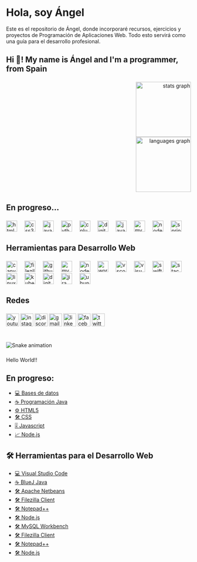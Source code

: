 # Hola, soy Ángel
Este es el repositorio de Ángel, donde incorporaré recursos, ejercicios y proyectos de Programación de Aplicaciones Web.
Todo esto servirá como una guía para el desarrollo profesional.

<h2 align="left">Hi 👋! My name is Ángel and I'm a programmer, from Spain</h2>

###

<div align="right">
  <img src="https://github-readme-stats.vercel.app/api?username=anhub1&hide_title=false&hide_rank=false&show_icons=true&include_all_commits=true&count_private=true&disable_animations=false&theme=dracula&locale=en&hide_border=false" height="150" alt="stats graph" /> <br>
  <img src="https://github-readme-stats.vercel.app/api/top-langs?username=anhub1&locale=en&hide_title=false&layout=compact&card_width=320&langs_count=5&theme=dracula&hide_border=false" height="150" alt="languages graph"  />
</div>

###

<h2 align="left">En progreso...</h2>

###

<div align="left">
  <img src="https://cdn.jsdelivr.net/gh/devicons/devicon/icons/html5/html5-original.svg" height="30" alt="html5 logo"  />
  <img width="12" />
  <img src="https://cdn.jsdelivr.net/gh/devicons/devicon/icons/css3/css3-original.svg" height="30" alt="css3 logo"  />
  <img width="12" />
  <img src="https://cdn.jsdelivr.net/gh/devicons/devicon/icons/javascript/javascript-original.svg" height="30" alt="javascript logo"  />
  <img width="12" />
  <img src="https://cdn.jsdelivr.net/gh/devicons/devicon/icons/python/python-original.svg" height="30" alt="python logo"  />
  <img width="12" />
  <img src="https://cdn.jsdelivr.net/gh/devicons/devicon/icons/cplusplus/cplusplus-original.svg" height="30" alt="cplusplus logo"  />
  <img width="12" />
  <img src="https://cdn.jsdelivr.net/gh/devicons/devicon/icons/digitalocean/digitalocean-original.svg" height="30" alt="digitalocean logo"  />
  <img width="12" />
  <img src="https://cdn.jsdelivr.net/gh/devicons/devicon/icons/java/java-original.svg" height="30" alt="java logo"  />
  <img width="12" />
  <img src="https://cdn.jsdelivr.net/gh/devicons/devicon/icons/mysql/mysql-original.svg" height="30" alt="mysql logo"  />
  <img width="12" />
  <img src="https://cdn.jsdelivr.net/gh/devicons/devicon/icons/nodejs/nodejs-original.svg" height="30" alt="nodejs logo"  />
  <img width="12" />
  <img src="https://cdn.jsdelivr.net/gh/devicons/devicon/icons/spring/spring-original.svg" height="30" alt="spring logo"  />
</div>

###

<h2 align="left">Herramientas para Desarrollo Web</h2>

###

<div align="left">
  <img src="https://cdn.simpleicons.org/canva/00C4CC" height="30" alt="canva logo"  />
  <img width="12" />
  <img src="https://cdn.simpleicons.org/filezilla/BF0000" height="30" alt="filezilla logo"  />
  <img width="12" />
  <img src="https://skillicons.dev/icons?i=github" height="30" alt="github logo"  />
  <img width="12" />
  <img src="https://cdn.jsdelivr.net/gh/devicons/devicon/icons/mysql/mysql-original.svg" height="30" alt="mysql logo"  />
  <img width="12" />
  <img src="https://skillicons.dev/icons?i=nodejs" height="30" alt="nodejs logo"  />
  <img width="12" />
  <img src="https://skillicons.dev/icons?i=wordpress" height="30" alt="wordpress logo"  />
  <img width="12" />
  <img src="https://skillicons.dev/icons?i=vscode" height="30" alt="vscode logo"  />
  <img width="12" />
  <img src="https://skillicons.dev/icons?i=visualstudio" height="30" alt="visualstudio logo"  />
  <img width="12" />
  <img src="https://skillicons.dev/icons?i=swift" height="30" alt="swift logo"  />
  <img width="12" />
  <img src="https://skillicons.dev/icons?i=stackoverflow" height="30" alt="stackoverflow logo"  />
  <img width="12" />
  <img src="https://skillicons.dev/icons?i=linux" height="30" alt="linux logo"  />
  <img width="12" />
  <img src="https://skillicons.dev/icons?i=kubernetes" height="30" alt="kubernetes logo"  />
  <img width="12" />
  <img src="https://cdn.jsdelivr.net/gh/devicons/devicon/icons/digitalocean/digitalocean-original.svg" height="30" alt="digitalocean logo"  />
  <img width="12" />
  <img src="https://cdn.jsdelivr.net/gh/devicons/devicon/icons/jira/jira-original.svg" height="30" alt="jira logo"  />
  <img width="12" />
  <img src="https://cdn.jsdelivr.net/gh/devicons/devicon/icons/ubuntu/ubuntu-plain.svg" height="30" alt="ubuntu logo"  />
</div>

###

<h2 align="left">Redes</h2>

###

<div align="left">
  <img src="https://img.shields.io/static/v1?message=Youtube&logo=youtube&label=&color=FF0000&logoColor=white&labelColor=&style=for-the-badge" height="35" alt="youtube logo"  />
  <img src="https://img.shields.io/static/v1?message=Instagram&logo=instagram&label=&color=E4405F&logoColor=white&labelColor=&style=for-the-badge" height="35" alt="instagram logo"  />
  <img src="https://img.shields.io/static/v1?message=Discord&logo=discord&label=&color=7289DA&logoColor=white&labelColor=&style=for-the-badge" height="35" alt="discord logo"  />
  <img src="https://img.shields.io/static/v1?message=Gmail&logo=gmail&label=&color=D14836&logoColor=white&labelColor=&style=for-the-badge" height="35" alt="gmail logo"  />
  <img src="https://img.shields.io/static/v1?message=LinkedIn&logo=linkedin&label=&color=0077B5&logoColor=white&labelColor=&style=for-the-badge" height="35" alt="linkedin logo"  />
  <img src="https://img.shields.io/static/v1?message=Facebook&logo=facebook&label=&color=1877F2&logoColor=white&labelColor=&style=for-the-badge" height="35" alt="facebook logo"  />
  <img src="https://img.shields.io/static/v1?message=Twitter&logo=twitter&label=&color=1DA1F2&logoColor=white&labelColor=&style=for-the-badge" height="35" alt="twitter logo"  />
</div>

###

<br clear="both">

<img src="https://raw.githubusercontent.com/anhub1/anhub1/output/snake.svg" alt="Snake animation" />

###

<p align="left">Hello World!!</p>

###





## En progreso:
- [💻 Bases de datos](#-web-dev)
- [☕ Programación Java](#-tools)
- [⚙️ HTML5](#-analytics)
- [🛠️ CSS](#-analytics)
- [🎚️ Javascript](#-analytics)
- [📈 Node.js](#-analytics)


## 🛠️ Herramientas para el Desarrollo Web
- [💻 Visual Studio Code](#-web-dev)
- [☕ BlueJ Java](#-tools)
- [🛠️ Apache Netbeans](#-analytics)
- [🛠️ Filezilla Client](#-analytics)
- [🛠️ Notepad++](#-analytics)
- [🛠️ Node.js](#-analytics)
- [🛠️ MySQL Workbench](#-analytics)
- [🛠️ Filezilla Client](#-analytics)
- [🛠️ Notepad++](#-analytics)
- [🛠️ Node.js](#-analytics)
